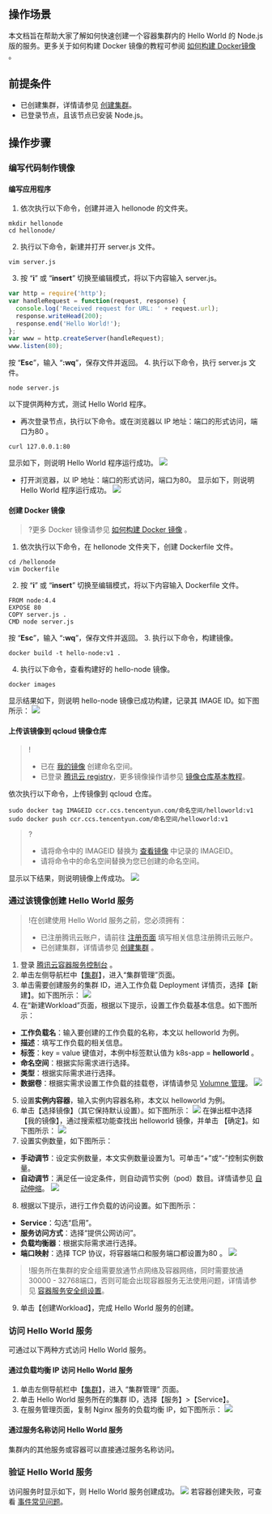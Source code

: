 ## 操作场景
本文档旨在帮助大家了解如何快速创建一个容器集群内的 Hello World 的 Node.js 版的服务。更多关于如何构建 Docker 镜像的教程可参阅 [如何构建 Docker镜像](/doc/product/457/9115) 。

## 前提条件

- 已创建集群，详情请参见 [创建集群](https://intl.cloud.tencent.com/document/product/457/30637)。
- 已登录节点，且该节点已安装 Node.js。

## 操作步骤
### 编写代码制作镜像
#### 编写应用程序
1. 依次执行以下命令，创建并进入 hellonode 的文件夹。
```shell
mkdir hellonode
cd hellonode/
```
2. 执行以下命令，新建并打开 server.js 文件。
```
vim server.js
```
3. 按 “**i**” 或 “**insert**” 切换至编辑模式，将以下内容输入 server.js。
```js
var http = require('http');
var handleRequest = function(request, response) {
  console.log('Received request for URL: ' + request.url);
  response.writeHead(200);
  response.end('Hello World!');
};
var www = http.createServer(handleRequest);
www.listen(80);
```
按 “**Esc**”，输入 “**:wq**”，保存文件并返回。
4. 执行以下命令，执行 server.js 文件。
```shell
node server.js
```
以下提供两种方式，测试 Hello World 程序。
 - 再次登录节点，执行以下命令。或在浏览器以 IP 地址：端口的形式访问，端口为80 。
```shell
curl 127.0.0.1:80
```
显示如下，则说明 Hello World 程序运行成功。
![](https://main.qcloudimg.com/raw/4b97b9e2fdaee77376b114ef92f90936.png)
 - 打开浏览器，以 IP 地址：端口的形式访问，端口为80。
 显示如下，则说明 Hello World 程序运行成功。
![](https://main.qcloudimg.com/raw/1fb82340313ab81dcffd693f9577624d.png)


#### 创建 Docker 镜像
>?更多 Docker 镜像请参见 [如何构建 Docker 镜像](https://intl.cloud.tencent.com/document/product/457/9115) 。
>
1. 依次执行以下命令，在 hellonode 文件夹下，创建 Dockerfile 文件。
```
cd /hellonode
vim Dockerfile
```
2. 按 “**i**” 或 “**insert**” 切换至编辑模式，将以下内容输入 Dockerfile 文件。
```shell
FROM node:4.4
EXPOSE 80
COPY server.js .
CMD node server.js
```
按 “**Esc**”，输入 “**:wq**”，保存文件并返回。
3. 执行以下命令，构建镜像。
```shell
docker build -t hello-node:v1 .
```
4. <span id="search">执行以下命令，查看构建好的 hello-node 镜像。</span>
```
docker images 
```
显示结果如下，则说明 hello-node 镜像已成功构建，记录其 IMAGE ID。如下图所示：
![](https://main.qcloudimg.com/raw/d5bf4dfa0f805d6f90399c814b3152b1.png)


#### 上传该镜像到 qcloud 镜像仓库
>!
>- 已在 [我的镜像](https://console.cloud.tencent.com/tke2/registry/user/space) 创建命名空间。
>- 已登录 [腾讯云 registry](https://intl.cloud.tencent.com/document/product/457/9117#.E7.99.BB.E5.BD.95.E5.88.B0.E8.85.BE.E8.AE.AF.E4.BA.91-registry)，更多镜像操作请参见 [镜像仓库基本教程](https://intl.cloud.tencent.com/document/product/457/9117)。

依次执行以下命令，上传镜像到 qcloud 仓库。
```shell
sudo docker tag IMAGEID ccr.ccs.tencentyun.com/命名空间/helloworld:v1
sudo docker push ccr.ccs.tencentyun.com/命名空间/helloworld:v1
```
>?
>- 请将命令中的 IMAGEID 替换为 [查看镜像](#search) 中记录的 IMAGEID。
>- 请将命令中的命名空间替换为您已创建的命名空间。
>
显示以下结果，则说明镜像上传成功。
![](https://main.qcloudimg.com/raw/1aadc58e8663488200e3e34a532642c4.png)


### 通过该镜像创建 Hello World 服务
>!在创建使用 Hello World 服务之前，您必须拥有：
>- 已注册腾讯云账户，请前往 [注册页面](https://intl.cloud.tencent.com/register) 填写相关信息注册腾讯云账户。
>- 已创建集群，详情请参见 [创建集群](https://intl.cloud.tencent.com/document/product/457/30637) 。
>
1. 登录 [腾讯云容器服务控制台](https://console.cloud.tencent.com/tke2) 。
2. 单击左侧导航栏中【[集群](https://console.cloud.tencent.com/tke2/cluster)】，进入“集群管理”页面。
2. 单击需要创建服务的集群 ID，进入工作负载 Deployment 详情页，选择【新建】。如下图所示：
![](https://main.qcloudimg.com/raw/bacaf92e14b7c342db6b3179c2ae5e8f.png)
4. 在“新建Workload”页面，根据以下提示，设置工作负载基本信息。如下图所示：
 - **工作负载名**：输入要创建的工作负载的名称，本文以 helloworld 为例。
 - **描述**：填写工作负载的相关信息。
 - **标签**：key = value 键值对，本例中标签默认值为 k8s-app = **helloworld** 。
 - **命名空间**：根据实际需求进行选择。
 - **类型**：根据实际需求进行选择。
 - **数据卷**：根据实需求设置工作负载的挂载卷，详情请参见 [Volumne 管理](https://intl.cloud.tencent.com/document/product/457/30678)。
![](https://main.qcloudimg.com/raw/e2d083fececab9d1f84dd82f3850537a.png)
5. 设置**实例内容器**，输入实例内容器名称，本文以 helloworld 为例。
6. 单击【选择镜像】（其它保持默认设置）。如下图所示：
![](https://main.qcloudimg.com/raw/27b651e922b4a3afb925326ed8393bd0.png)
在弹出框中选择【我的镜像】，通过搜索框功能查找出 helloworld 镜像，并单击 【确定】。如下图所示：
![](https://main.qcloudimg.com/raw/86a18f657b75d338ab3c084710c3ba10.png)
7. 设置实例数量，如下图所示：
 - **手动调节**：设定实例数量，本文实例数量设置为1。可单击“+”或“-”控制实例数量。
 - **自动调节**：满足任一设定条件，则自动调节实例（pod）数目。详情请参见 [自动伸缩](https://intl.cloud.tencent.com/document/product/457/32424)。
 ![](https://main.qcloudimg.com/raw/6cc62e4c9118b83f7c4552a55f4c4cf0.png)
8.   根据以下提示，进行工作负载的访问设置。如下图所示：   
 - **Service**：勾选“启用”。
 - **服务访问方式**：选择“提供公网访问”。
 - **负载均衡器**：根据实际需求进行选择。
 - **端口映射**：选择 TCP 协议，将容器端口和服务端口都设置为80 。
 ![](https://main.qcloudimg.com/raw/57b97c8877fd3ac116c71fad4bf416f2.png)
 >!服务所在集群的安全组需要放通节点网络及容器网络，同时需要放通30000 - 32768端口，否则可能会出现容器服务无法使用问题，详情请参见 [容器服务安全组设置](https://intl.cloud.tencent.com/document/product/457/9084)。
9. 单击【创建Workload】，完成 Hello World 服务的创建。

### 访问 Hello World 服务
可通过以下两种方式访问 Hello World 服务。
#### 通过负载均衡 IP 访问 Hello World 服务
1. 单击左侧导航栏中【[集群](https://console.cloud.tencent.com/tke2/cluster)】，进入 “集群管理” 页面。
2. 单击 Hello World 服务所在的集群 ID，选择【服务】>【Service】。
3. 在服务管理页面，复制 Nginx 服务的负载均衡 IP，如下图所示：
![](https://main.qcloudimg.com/raw/96fb6f94d4d365ce4007ff7961f5e438.png)
#### 通过服务名称访问 Hello World 服务
集群内的其他服务或容器可以直接通过服务名称访问。

### 验证 Hello World 服务
访问服务时显示如下，则 Hello World 服务创建成功。
![](https://main.qcloudimg.com/raw/817c981526ac6297c778c1cb154a8d90.png)
若容器创建失败，可查看 [事件常见问题](https://intl.cloud.tencent.com/document/product/457/8187)。
